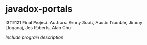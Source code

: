 # javadox-portals
ISTE121 Final Project.
Authors: Kenny Scott, Austin Trumble, Jimmy Lloqanaj, Jes Roberts, Alan Chu

*Include program description*
